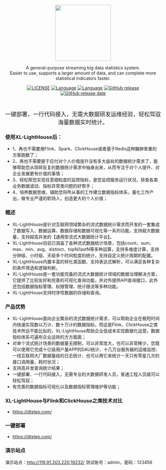 <br>
<div align="center">
	<img src="https://lighthousedp-1300542249.cos.ap-nanjing.myqcloud.com/screenshot_v2/26.jpg" width="180px;">
</div>

<p align="center">
A general-purpose streaming big data statistics system.<br>
Easier to use, supports a larger amount of data, and can complete more statistical indicators faster.
</p>

<div align="center">

</div>

<div align="center">

[![LICENSE](https://img.shields.io/github/license/xl-xueling/xl-lighthouse.svg)](https://github.com/xl-xueling/xl-lighthouse/blob/master/LICENSE)
[![Language](https://img.shields.io/badge/language-Java-blue.svg)](https://www.java.com)
[![Language](https://img.shields.io/badge/build-passing-blue.svg)](https://github.com/xl-xueling/xl-lighthouse)
[![GitHub release](https://img.shields.io/github/tag/xl-xueling/xl-lighthouse.svg?label=release)](https://github.com/xl-xueling/xl-lighthouse/releases)
[![GitHub release date](https://img.shields.io/github/release-date/xl-xueling/xl-lighthouse.svg)](https://github.com/xl-xueling/xl-lighthouse/releases)

</div>
<br>

<p align="center"><font size="4">一键部署，一行代码接入，无需大数据研发运维经验，轻松驾驭海量数据实时统计。</font></p>

### 使用XL-LightHouse后：

* 1、再也不需要用Flink、Spark、ClickHouse或者基于Redis这种臃肿笨重的方案跑数了；
* 2、再也不需要疲于应付对个人价值提升没有多大益处的数据统计需求了，能够帮助您从琐碎反复的数据统计需求中抽身出来，从而专注于对个人提升、对企业发展更有价值的事情；
* 3、轻松帮您实现任意细粒度的监控指标，是您监控服务运行状况，排查各类业务数据波动、指标异常类问题的好帮手；
* 4、培养数据思维，辅助您将所从事的工作建立数据指标体系，量化工作产出，做专业严谨的职场人，创造更大的个人价值；

### 概述

* XL-LightHouse是针对互联网领域繁杂的流式数据统计需求而开发的一套集成了数据写入、数据运算、数据存储和数据可视化等一系列功能，支持超大数据量，支持超高并发的【通用型流式大数据统计平台】。
* XL-LightHouse目前已涵盖了各种流式数据统计场景，包括count、sum、max、min、avg、distinct、topN/lastN等多种运算，支持多维度计算，支持分钟级、小时级、天级多个时间粒度的统计，支持自定义统计周期的配置。
* XL-LightHouse内置丰富的转化类函数、支持表达式解析，可以满足各种复杂的条件筛选和逻辑判断。
* XL-LightHouse是一套功能完备的流式大数据统计领域的数据治理解决方案，它提供了比较友好和完善的可视化查询功能，并对外提供API查询接口，此外还包括数据指标管理、权限管理、统计限流等多种功能。
* XL-LightHouse支持时序性数据的存储和查询。

### 产品优势

+  XL-LightHouse面向企业繁杂的流式数据统计需求，可以帮助企业在极短时间内快速实现数以万计、数十万计的数据指标，而这是Flink、ClickHouse之类技术所远不能比拟的，XL-LightHouse帮助企业低成本实现数据化运营，数据指标体系可遍布企业运转的方方面面；
+  对单个流式统计场景的数据量无限制，可以非常庞大，也可以非常稀少，您既可以使用它完成十亿级用户量APP的DAU统计、十几万台服务器的运维监控、一线互联网大厂数据量级的日志统计、也可以用它来统计一天只有零星几次的接口调用量、耗时状况；
+  支持高并发查询统计结果；
+  一键部署、一行代码接入，无需专业的大数据研发人员，普通工程人员就可以轻松驾驭；
+  有完善的数据指标可视化以及数据指标管理维护等功能；

### XL-LightHouse与Flink和ClickHouse之类技术对比

-  https://dtstep.com/

###  一键部署

-  https://dtstep.com/

###  演示站点

演示站点：http://119.91.203.220:19232/     测试账号：admin，密码：123456